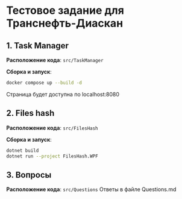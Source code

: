 # Тестовое задание для Транснефть-Диаскан

## 1. Task Manager
**Расположение кода**: `src/TaskManager`

**Сборка и запуск**:
```bash
docker compose up --build -d
```
Страница будет доступна по localhost:8080

## 2. Files hash
**Расположение кода**: `src/FilesHash`

**Сборка и запуск**:
```bash
dotnet build
dotnet run --project FilesHash.WPF
```

## 3. Вопросы
**Расположение кода**: `src/Questions`
Ответы в файле Questions.md
